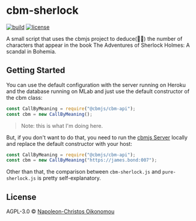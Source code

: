 # cbm-sherlock

[![build](https://img.shields.io/github/workflow/status/cbmjs/cbm-sherlock/CI?style=for-the-badge&logo=github&label=)](https://github.com/cbmjs/cbm-sherlock/actions) [![license](https://img.shields.io/github/license/cbmjs/cbm-sherlock.svg?style=for-the-badge)](https://github.com/cbmjs/cbm-sherlock/blob/master/LICENSE)

A small script that uses the cbmjs project to deduce(🕵🏼) the number of characters that appear in the book The Adventures of Sherlock Holmes: A scandal in Bohemia.

## Getting Started

You can use the default configuration with the server running on Heroku and the database running on MLab and just use the default constructor of the cbm class:

```javascript
const CallByMeaning = require("@cbmjs/cbm-api");
const cbm = new CallByMeaning();
```

> Note: this is what I'm doing here.

But, if you don't want to do that, you need to run the [cbmjs Server](https://github.com/cbmjs/cbm-engine) locally and replace the default constructor with your host:

```javascript
const CallByMeaning = require("@cbmjs/cbm-api");
const cbm = new CallByMeaning("https://james.bond:007");
```

Other than that, the comparison between `cbm-sherlock.js` and `pure-sherlock.js` is pretty self-explanatory.

## License

AGPL-3.0 © [Napoleon-Christos Oikonomou](https://iamnapo.me)

